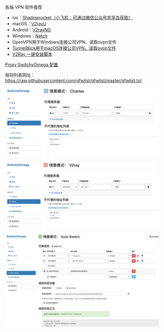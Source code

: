 各端 VPN 软件推荐

- ios：[Shadowrocket（小飞机：可通过微信公众号共享岛获取）](https://apps.apple.com/us/app/shadowrocket/id932747118)
- macOS：[V2rayU](https://github.com/yanue/V2rayU/releases)
- Android：[V2rayNG](https://github.com/2dust/v2rayNG/releases)
- Windows：[Netch](https://github.com/NetchX/Netch/releases)
- OpenVPN用于Windows连接公司VPN，读取ovpn文件
- [TunnelBlick用于macOS连接公司VPN，读取ovpn文件](https://tunnelblick.net/downloads.html)
- [V2Ray 一键安装脚本](https://github.com/233boy/v2ray/wiki)



[Proxy SwitchyOmega 配置](https://proxy-switchyomega.com/settings/)

规则列表网址：https://raw.githubusercontent.com/gfwlist/gfwlist/master/gfwlist.txt

![image-20200417215305749](./images/switchyOmega-charles.png)

![image-20200417214735619](./images/switchyOmega-v2ray.png)

![image-20200417215029800](./images/switchyOmega-autoSwitch.png)